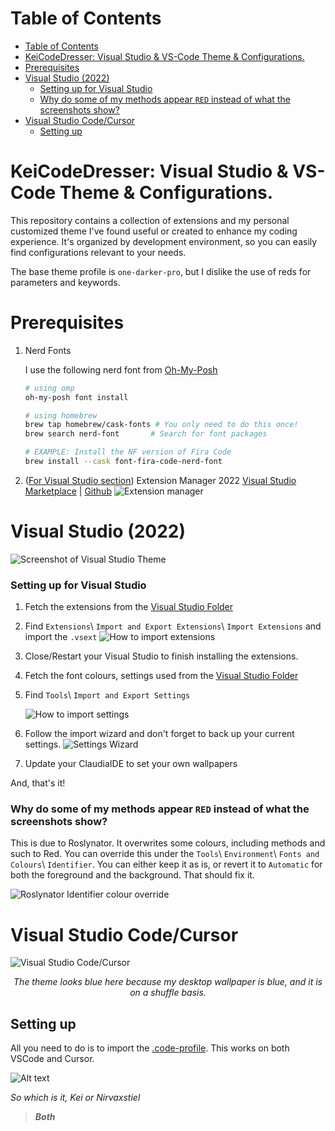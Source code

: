 # Table of Contents
- [Table of Contents](#table-of-contents)
- [KeiCodeDresser: Visual Studio \& VS-Code Theme \& Configurations.](#keicodedresser-visual-studio--vs-code-theme--configurations)
- [Prerequisites](#prerequisites)
- [Visual Studio (2022)](#visual-studio-2022)
    - [Setting up for Visual Studio](#setting-up-for-visual-studio)
    - [Why do some of my methods appear `RED` instead of what the screenshots show?](#why-do-some-of-my-methods-appear-red-instead-of-what-the-screenshots-show)
- [Visual Studio Code/Cursor](#visual-studio-codecursor)
  - [Setting up](#setting-up)


# KeiCodeDresser: Visual Studio & VS-Code Theme & Configurations.

This repository contains a collection of extensions and my personal customized theme I've found useful or created to enhance my coding experience. It's organized by development environment, so you can easily find configurations relevant to your needs.

The base theme profile is `one-darker-pro`, but I dislike the use of reds for parameters and keywords.

# Prerequisites
1. Nerd Fonts
   
   I use the following nerd font from [Oh-My-Posh](https://ohmyposh.dev/docs/installation/fonts)
   ```powershell
   # using omp
   oh-my-posh font install
   ```

   ```sh
   # using homebrew
   brew tap homebrew/cask-fonts # You only need to do this once!
   brew search nerd-font       # Search for font packages

   # EXAMPLE: Install the NF version of Fira Code
   brew install --cask font-fira-code-nerd-font
   ```
2. ([For Visual Studio section](#visual-studio-2022)) Extension Manager 2022 [Visual Studio Marketplace](https://marketplace.visualstudio.com/items?itemName=Loop8ack.ExtensionManager2022) | [Github](https://github.com/loop8ack/ExtensionPackTools)
   ![Extension manager](/images/vs2022extensionmanager.png)   

# Visual Studio (2022)
![Screenshot of Visual Studio Theme](/visual_studio/vs2022/vs2022.png)

### Setting up for Visual Studio
1. Fetch the extensions from the [Visual Studio Folder](/visual_studio/vs2022/extensions.vsext)
2. Find `Extensions`\ `Import and Export Extensions`\ `Import Extensions` and import the `.vsext`
   ![How to import extensions](images/howtoimportextensions.png)
3. Close/Restart your Visual Studio to finish installing the extensions.
4. Fetch the font colours, settings used from the [Visual Studio Folder](/visual_studio/vs2022/Exported-2024-02-16.vssettings)
5. Find `Tools`\ `Import and Export Settings`
   
   ![How to import settings](/images/howtoimportsettings.png)
6. Follow the import wizard and don't forget to back up your current settings.
   ![Settings Wizard](images/importsettingswizard.png)
7. Update your ClaudiaIDE to set your own wallpapers
   
And, that's it!

### Why do some of my methods appear `RED` instead of what the screenshots show?

This is due to Roslynator. It overwrites some colours, including methods and such to Red. You can override this under the `Tools`\ `Environment`\ `Fonts and Colours`\ `Identifier`. You can either keep it as is, or revert it to `Automatic` for both the foreground and the background. That should fix it.

![Roslynator Identifier colour override](images/roslynatoridentifiercolouroverride.png)

# Visual Studio Code/Cursor

![Visual Studio Code/Cursor](vscode/vs-code.png)
*<sub><center>The theme looks blue here because my desktop wallpaper is blue, and it is on a shuffle basis.</center></sub>*

## Setting up

All you need to do is to import the [.code-profile](/vscode/Cursor-VSCode.code-profile). This works on both VSCode and Cursor.


![Alt text](images/howtoimportprofile.png)

*So which is it, Kei or Nirvaxstiel*
> ***Both***
